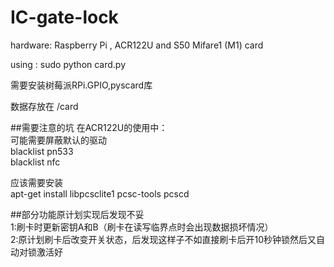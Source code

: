 # IC-gate-lock
hardware: Raspberry Pi , ACR122U and S50 Mifare1 (M1) card

using : sudo python card.py

需要安装树莓派RPi.GPIO,pyscard库

数据存放在 /card

##需要注意的坑
在ACR122U的使用中：  
可能需要屏蔽默认的驱动  
blacklist pn533  
blacklist nfc  
  
应该需要安装  
apt-get install libpcsclite1 pcsc-tools pcscd

##部分功能原计划实现后发现不妥  
1:刷卡时更新密钥A和B（刷卡在读写临界点时会出现数据损坏情况）  
2:原计划刷卡后改变开关状态，后发现这样子不如直接刷卡后开10秒钟锁然后又自动对锁激活好




